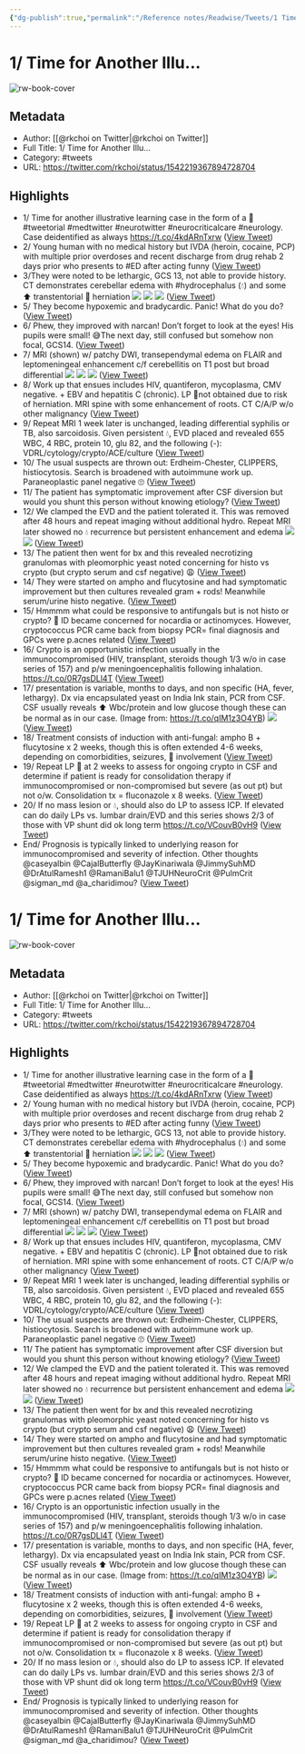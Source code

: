 ```yaml
---
{"dg-publish":true,"permalink":"/Reference notes/Readwise/Tweets/1 Time for Another Illu.../"}
---
```


# 1/ Time for Another Illu...

![rw-book-cover](https://pbs.twimg.com/profile_images/1510399844795490306/dKNMCSMq.jpg)

## Metadata
- Author: [[@rkchoi on Twitter\|@rkchoi on Twitter]]
- Full Title: 1/ Time for Another Illu...
- Category: #tweets
- URL: https://twitter.com/rkchoi/status/1542219367894728704

## Highlights
- 1/ Time for another illustrative learning case in the form of a 🧵#tweetorial #medtwitter #neurotwitter #neurocriticalcare #neurology. Case deidentified as always https://t.co/4kdARnTxrw ([View Tweet](https://twitter.com/rkchoi/status/1542219367894728704))
- 2/ Young human with no medical history but IVDA (heroin, cocaine, PCP) with multiple prior overdoses and recent discharge from drug rehab 2 days prior who presents to #ED after acting funny ([View Tweet](https://twitter.com/rkchoi/status/1542219371027775489))
- 3/They were noted to be lethargic, GCS 13, not able to provide history. CT demonstrates cerebellar edema with #hydrocephalus (💧) and some ⬆️ transtentorial 🧠 herniation 
  ![](https://pbs.twimg.com/media/FWcQWSeXkAE03Pq.jpg) 
  ![](https://pbs.twimg.com/media/FWcQWVMXwAAQC1u.jpg) 
  ![](https://pbs.twimg.com/media/FWcQWTPXEAQs1hx.jpg) ([View Tweet](https://twitter.com/rkchoi/status/1542219376375611393))
- 5/ They become hypoxemic and bradycardic. Panic! What do you do? ([View Tweet](https://twitter.com/rkchoi/status/1542219381064736768))
- 6/ Phew, they improved with narcan! Don’t forget to look at the eyes! His pupils were small! 😅The next day, still confused but somehow non focal, GCS14. ([View Tweet](https://twitter.com/rkchoi/status/1542219382025224192))
- 7/ MRI (shown) w/ patchy DWI, transependymal edema on FLAIR and leptomeningeal enhancement c/f cerebellitis on T1 post but broad differential 
  ![](https://pbs.twimg.com/media/FWcQW7sX0AY-T81.jpg) 
  ![](https://pbs.twimg.com/media/FWcQW8pWYAEbM0J.jpg) 
  ![](https://pbs.twimg.com/media/FWcQW9YWYAAR39p.jpg) ([View Tweet](https://twitter.com/rkchoi/status/1542219387255590912))
- 8/ Work up that ensues includes HIV, quantiferon, mycoplasma, CMV negative. + EBV and hepatitis C (chronic). LP 💉not obtained due to risk of herniation. MRI spine with some enhancement of roots. CT C/A/P w/o other malignancy ([View Tweet](https://twitter.com/rkchoi/status/1542219389574971395))
- 9/ Repeat MRI 1 week later is unchanged, leading differential syphilis or TB, also sarcoidosis. Given persistent 💧, EVD placed and revealed 655 WBC, 4 RBC, protein 10, glu 82, and the following (-): VDRL/cytology/crypto/ACE/culture ([View Tweet](https://twitter.com/rkchoi/status/1542219390560641027))
- 10/ The usual suspects are thrown out: Erdheim-Chester, CLIPPERS, histiocytosis. Search is broadened with autoimmune work up. Paraneoplastic panel negative 🙄 ([View Tweet](https://twitter.com/rkchoi/status/1542219391558975489))
- 11/ The patient has symptomatic improvement after CSF diversion but would you shunt this person without knowing etiology? ([View Tweet](https://twitter.com/rkchoi/status/1542219392775241728))
- 12/ We clamped the EVD and the patient tolerated it. This was removed after 48 hours and repeat imaging without additional hydro. Repeat MRI later showed no 💧 recurrence but persistent enhancement and edema 
  ![](https://pbs.twimg.com/media/FWcQXjlX0AA48rh.jpg) 
  ![](https://pbs.twimg.com/media/FWcQXlDXgAA1-O4.jpg) ([View Tweet](https://twitter.com/rkchoi/status/1542219398362144769))
- 13/ The patient then went for bx and this revealed necrotizing granulomas with pleomorphic yeast noted concerning for histo vs crypto (but crypto serum and csf negative) 😩 ([View Tweet](https://twitter.com/rkchoi/status/1542219400790609920))
- 14/ They were started on ampho and flucytosine and had symptomatic improvement but then cultures revealed gram + rods! Meanwhile serum/urine histo negative. ([View Tweet](https://twitter.com/rkchoi/status/1542219401793097730))
- 15/ Hmmmm what could be responsive to antifungals but is not histo or crypto? 🤔 ID became concerned for nocardia or actinomyces. However, cryptococcus PCR came back from biopsy PCR= final diagnosis and GPCs were p.acnes related ([View Tweet](https://twitter.com/rkchoi/status/1542219402690568197))
- 16/ Crypto is an opportunistic infection usually in the immunocompromised (HIV, transplant, steroids though 1/3 w/o in case series of 157) and p/w meningoencephalitis following inhalation. 
  https://t.co/0R7gsDLl4T ([View Tweet](https://twitter.com/rkchoi/status/1542219403575627781))
- 17/ presentation is variable, months to days, and non specific (HA, fever, lethargy). Dx via encapsulated yeast on India Ink stain, PCR from CSF. CSF usually reveals ⬆️ Wbc/protein and low glucose though these can be normal as in our case. (Image from: https://t.co/qIM1z3O4YB) 
  ![](https://pbs.twimg.com/media/FWcQYLqWIAAYj9M.jpg) ([View Tweet](https://twitter.com/rkchoi/status/1542219406851407874))
- 18/ Treatment consists of induction with anti-fungal: ampho B + flucytosine x 2 weeks, though this is often extended 4-6 weeks, depending on comorbidities, seizures, 🧠 involvement ([View Tweet](https://twitter.com/rkchoi/status/1542219408541720576))
- 19/ Repeat LP 💉 at 2 weeks to assess for ongoing crypto in CSF and determine if patient is ready for consolidation therapy if immunocompromised or non-compromised but severe (as out pt) but not o/w. Consolidation tx = fluconazole x 8 weeks. ([View Tweet](https://twitter.com/rkchoi/status/1542219409485447169))
- 20/ If no mass lesion or 💧, should also do LP to assess ICP. If elevated can do daily LPs vs. lumbar drain/EVD and this series shows 2/3 of those with VP shunt did ok long term 
  https://t.co/VCouvB0vH9 ([View Tweet](https://twitter.com/rkchoi/status/1542219410454331393))
- End/ Prognosis is typically linked to underlying reason for immunocompromised and severity of infection. Other thoughts @caseyalbin @CajalButterfly @JayKinariwala @JimmySuhMD @DrAtulRamesh1 @RamaniBalu1 @TJUHNeuroCrit @PulmCrit @sigman_md @a_charidimou? ([View Tweet](https://twitter.com/rkchoi/status/1542219411536347136))
# 1/ Time for Another Illu...

![rw-book-cover](https://pbs.twimg.com/profile_images/1510399844795490306/dKNMCSMq.jpg)

## Metadata
- Author: [[@rkchoi on Twitter\|@rkchoi on Twitter]]
- Full Title: 1/ Time for Another Illu...
- Category: #tweets
- URL: https://twitter.com/rkchoi/status/1542219367894728704

## Highlights
- 1/ Time for another illustrative learning case in the form of a 🧵#tweetorial #medtwitter #neurotwitter #neurocriticalcare #neurology. Case deidentified as always https://t.co/4kdARnTxrw ([View Tweet](https://twitter.com/rkchoi/status/1542219367894728704))
- 2/ Young human with no medical history but IVDA (heroin, cocaine, PCP) with multiple prior overdoses and recent discharge from drug rehab 2 days prior who presents to #ED after acting funny ([View Tweet](https://twitter.com/rkchoi/status/1542219371027775489))
- 3/They were noted to be lethargic, GCS 13, not able to provide history. CT demonstrates cerebellar edema with #hydrocephalus (💧) and some ⬆️ transtentorial 🧠 herniation 
  ![](https://pbs.twimg.com/media/FWcQWSeXkAE03Pq.jpg) 
  ![](https://pbs.twimg.com/media/FWcQWVMXwAAQC1u.jpg) 
  ![](https://pbs.twimg.com/media/FWcQWTPXEAQs1hx.jpg) ([View Tweet](https://twitter.com/rkchoi/status/1542219376375611393))
- 5/ They become hypoxemic and bradycardic. Panic! What do you do? ([View Tweet](https://twitter.com/rkchoi/status/1542219381064736768))
- 6/ Phew, they improved with narcan! Don’t forget to look at the eyes! His pupils were small! 😅The next day, still confused but somehow non focal, GCS14. ([View Tweet](https://twitter.com/rkchoi/status/1542219382025224192))
- 7/ MRI (shown) w/ patchy DWI, transependymal edema on FLAIR and leptomeningeal enhancement c/f cerebellitis on T1 post but broad differential 
  ![](https://pbs.twimg.com/media/FWcQW7sX0AY-T81.jpg) 
  ![](https://pbs.twimg.com/media/FWcQW8pWYAEbM0J.jpg) 
  ![](https://pbs.twimg.com/media/FWcQW9YWYAAR39p.jpg) ([View Tweet](https://twitter.com/rkchoi/status/1542219387255590912))
- 8/ Work up that ensues includes HIV, quantiferon, mycoplasma, CMV negative. + EBV and hepatitis C (chronic). LP 💉not obtained due to risk of herniation. MRI spine with some enhancement of roots. CT C/A/P w/o other malignancy ([View Tweet](https://twitter.com/rkchoi/status/1542219389574971395))
- 9/ Repeat MRI 1 week later is unchanged, leading differential syphilis or TB, also sarcoidosis. Given persistent 💧, EVD placed and revealed 655 WBC, 4 RBC, protein 10, glu 82, and the following (-): VDRL/cytology/crypto/ACE/culture ([View Tweet](https://twitter.com/rkchoi/status/1542219390560641027))
- 10/ The usual suspects are thrown out: Erdheim-Chester, CLIPPERS, histiocytosis. Search is broadened with autoimmune work up. Paraneoplastic panel negative 🙄 ([View Tweet](https://twitter.com/rkchoi/status/1542219391558975489))
- 11/ The patient has symptomatic improvement after CSF diversion but would you shunt this person without knowing etiology? ([View Tweet](https://twitter.com/rkchoi/status/1542219392775241728))
- 12/ We clamped the EVD and the patient tolerated it. This was removed after 48 hours and repeat imaging without additional hydro. Repeat MRI later showed no 💧 recurrence but persistent enhancement and edema 
  ![](https://pbs.twimg.com/media/FWcQXjlX0AA48rh.jpg) 
  ![](https://pbs.twimg.com/media/FWcQXlDXgAA1-O4.jpg) ([View Tweet](https://twitter.com/rkchoi/status/1542219398362144769))
- 13/ The patient then went for bx and this revealed necrotizing granulomas with pleomorphic yeast noted concerning for histo vs crypto (but crypto serum and csf negative) 😩 ([View Tweet](https://twitter.com/rkchoi/status/1542219400790609920))
- 14/ They were started on ampho and flucytosine and had symptomatic improvement but then cultures revealed gram + rods! Meanwhile serum/urine histo negative. ([View Tweet](https://twitter.com/rkchoi/status/1542219401793097730))
- 15/ Hmmmm what could be responsive to antifungals but is not histo or crypto? 🤔 ID became concerned for nocardia or actinomyces. However, cryptococcus PCR came back from biopsy PCR= final diagnosis and GPCs were p.acnes related ([View Tweet](https://twitter.com/rkchoi/status/1542219402690568197))
- 16/ Crypto is an opportunistic infection usually in the immunocompromised (HIV, transplant, steroids though 1/3 w/o in case series of 157) and p/w meningoencephalitis following inhalation. 
  https://t.co/0R7gsDLl4T ([View Tweet](https://twitter.com/rkchoi/status/1542219403575627781))
- 17/ presentation is variable, months to days, and non specific (HA, fever, lethargy). Dx via encapsulated yeast on India Ink stain, PCR from CSF. CSF usually reveals ⬆️ Wbc/protein and low glucose though these can be normal as in our case. (Image from: https://t.co/qIM1z3O4YB) 
  ![](https://pbs.twimg.com/media/FWcQYLqWIAAYj9M.jpg) ([View Tweet](https://twitter.com/rkchoi/status/1542219406851407874))
- 18/ Treatment consists of induction with anti-fungal: ampho B + flucytosine x 2 weeks, though this is often extended 4-6 weeks, depending on comorbidities, seizures, 🧠 involvement ([View Tweet](https://twitter.com/rkchoi/status/1542219408541720576))
- 19/ Repeat LP 💉 at 2 weeks to assess for ongoing crypto in CSF and determine if patient is ready for consolidation therapy if immunocompromised or non-compromised but severe (as out pt) but not o/w. Consolidation tx = fluconazole x 8 weeks. ([View Tweet](https://twitter.com/rkchoi/status/1542219409485447169))
- 20/ If no mass lesion or 💧, should also do LP to assess ICP. If elevated can do daily LPs vs. lumbar drain/EVD and this series shows 2/3 of those with VP shunt did ok long term 
  https://t.co/VCouvB0vH9 ([View Tweet](https://twitter.com/rkchoi/status/1542219410454331393))
- End/ Prognosis is typically linked to underlying reason for immunocompromised and severity of infection. Other thoughts @caseyalbin @CajalButterfly @JayKinariwala @JimmySuhMD @DrAtulRamesh1 @RamaniBalu1 @TJUHNeuroCrit @PulmCrit @sigman_md @a_charidimou? ([View Tweet](https://twitter.com/rkchoi/status/1542219411536347136))
